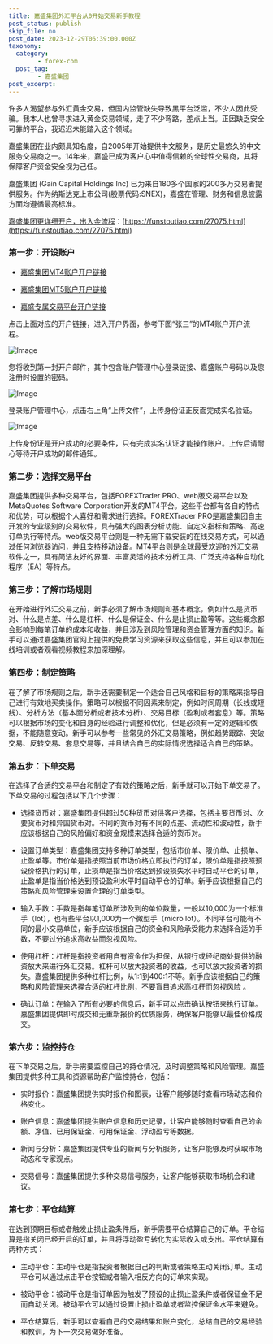 ```yaml
---
title: 嘉盛集团外汇平台从0开始交易新手教程
post_status: publish
skip_file: no
post_date: 2023-12-29T06:39:00.000Z
taxonomy:
  category:
        - forex-com
  post_tag:
        - 嘉盛集团
post_excerpt: 
---
```

许多人渴望参与外汇黄金交易，但国内监管缺失导致黑平台泛滥，不少人因此受骗。我本人也曾寻求进入黄金交易领域，走了不少弯路，差点上当。正因缺乏安全可靠的平台，我迟迟未能踏入这个领域。

嘉盛集团在业内颇具知名度，自2005年开始提供中文服务，是历史最悠久的中文服务交易商之一。14年来，嘉盛已成为客户心中值得信赖的全球性交易商，其将保障客户资金安全视为己任。

嘉盛集团 (Gain Capital Holdings Inc) 已为来自180多个国家的200多万交易者提供服务。作为纳斯达克上市公司(股票代码:SNEX)，嘉盛在管理、财务和信息披露方面均遵循最高标准。

[嘉盛集团更详细开户，出入金流程](https://funstoutiao.com/27075.html)：[https://funstoutiao.com/27075.html](https://funstoutiao.com/27075.html)

### 第一步：开设账户

* [嘉盛集团MT4账户开户链接](https://s.ssgg.net/jsmt4)

* [嘉盛集团MT5账户开户链接](https://s.ssgg.net/jsmt5)

* [嘉盛专属交易平台开户链接](https://s.ssgg.net/js)

点击上面对应的开户链接，进入开户界面，参考下图“张三”的MT4账户开户流程。

![Image](https://prod-files-secure.s3.us-west-2.amazonaws.com/39ed1227-6d7d-4570-be36-9ccd4a2c4241/7a167aea-686b-400d-af59-4e18eb607a40/640.png?X-Amz-Algorithm=AWS4-HMAC-SHA256&X-Amz-Content-Sha256=UNSIGNED-PAYLOAD&X-Amz-Credential=ASIAZI2LB466QL3O2EVV%2F20251027%2Fus-west-2%2Fs3%2Faws4_request&X-Amz-Date=20251027T221312Z&X-Amz-Expires=3600&X-Amz-Security-Token=IQoJb3JpZ2luX2VjEPX%2F%2F%2F%2F%2F%2F%2F%2F%2F%2FwEaCXVzLXdlc3QtMiJHMEUCIQD6rCklkgdUAG50L7scT652odk422ObRr9YdtWou8uHKgIgA%2FwUjYxEF2i5WC4TmYe16He%2FQjbi9dZ0LPZZCw4anzYqiAQIrv%2F%2F%2F%2F%2F%2F%2F%2F%2F%2FARAAGgw2Mzc0MjMxODM4MDUiDH45O9oMDFZqOZQJHircA7tR5%2Bqq31IJ7OwMpxMv5y3bwLbshM9NS7LU2oZtBeUvzhid3n%2B%2BSgijwruRgvQ%2Bt%2BZfU2WKrF5KAATyLe7ftph6w%2BAGMFZLvFqCIaKEUvl7MMctP9Upj%2Fia07a8DQSYW94M8mbfL142SCNBgPMJkkdgC89tLVLXT3cIcnuhw6WuVGjLghJj0e68A%2F6ApA%2FfoEZptfTGBv%2BzjJgZZWQm2wpU0Y5x8OSpHhjwK5XH%2BqSs3UCeiIEohegz4Q7gF9iPbhk%2BP6kswDXvQLEbBP1m5n6GHOr6u7Q65HH1RxFkkdvW6QgoB05k36j9mG0o2%2FVFAUJvqhUrEzPobqfmKZ6WSxt1DMVo980b09yzbC%2FFj9QUkkDxislQbZF4q3pzsvL7laoPaF1P941QzziVRQL7fbd0AD5IbyurRj324F5Ws7tNZGDEift1rtHJrJX0ujU8T6OUnudi58BiRKslu4Y69TcuTTVv8LgbTaNd9e8RpQV1Vv8nQuIaclWmXiq8IQoZFQm%2BnRKUWCnEqQyoXRWqE1ql7II9Av%2BsJMaFbegE3KD8opAC5YbOw%2Bv6hhyOwyweI14RT1o0ZmbuI3Mo9lZm3jFCEdcbLfakJSW%2BtmYlK3uaztXBGVDT26DdYcxwMNi7%2F8cGOqUBf3%2F67Y2e1PXSQf%2FiUjMoPHWzQsd6PFNDbaqRTuxREVY5i42D1www%2F%2FY0S4o9jm2DGz0YxMfMl9In3Cn3P1Ww9uvxtNmJFrA%2FxH5TUvCfaEibhgBPUxGSvGz7s9herMdb9SuOJsMMnDbml3FPOQJmUpQYKYMJBI3aU%2F5S7WhPwXlxy2EAd%2FM9TEVpTHJ3FxLpZ%2FJ%2BjrJ%2FSoKJ0RuTnAfBQ84irKW2&X-Amz-Signature=0718e1d8cacf771cd0189967b88d969f7b25c13481326ba553a50b0d0fa71f22&X-Amz-SignedHeaders=host&x-amz-checksum-mode=ENABLED&x-id=GetObject)

您将收到第一封开户邮件，其中包含账户管理中心登录链接、嘉盛账户号码以及您注册时设置的密码。

![Image](https://prod-files-secure.s3.us-west-2.amazonaws.com/39ed1227-6d7d-4570-be36-9ccd4a2c4241/eaa1c6b3-2877-4284-a0e1-530e222c27fb/image.png?X-Amz-Algorithm=AWS4-HMAC-SHA256&X-Amz-Content-Sha256=UNSIGNED-PAYLOAD&X-Amz-Credential=ASIAZI2LB466QL3O2EVV%2F20251027%2Fus-west-2%2Fs3%2Faws4_request&X-Amz-Date=20251027T221312Z&X-Amz-Expires=3600&X-Amz-Security-Token=IQoJb3JpZ2luX2VjEPX%2F%2F%2F%2F%2F%2F%2F%2F%2F%2FwEaCXVzLXdlc3QtMiJHMEUCIQD6rCklkgdUAG50L7scT652odk422ObRr9YdtWou8uHKgIgA%2FwUjYxEF2i5WC4TmYe16He%2FQjbi9dZ0LPZZCw4anzYqiAQIrv%2F%2F%2F%2F%2F%2F%2F%2F%2F%2FARAAGgw2Mzc0MjMxODM4MDUiDH45O9oMDFZqOZQJHircA7tR5%2Bqq31IJ7OwMpxMv5y3bwLbshM9NS7LU2oZtBeUvzhid3n%2B%2BSgijwruRgvQ%2Bt%2BZfU2WKrF5KAATyLe7ftph6w%2BAGMFZLvFqCIaKEUvl7MMctP9Upj%2Fia07a8DQSYW94M8mbfL142SCNBgPMJkkdgC89tLVLXT3cIcnuhw6WuVGjLghJj0e68A%2F6ApA%2FfoEZptfTGBv%2BzjJgZZWQm2wpU0Y5x8OSpHhjwK5XH%2BqSs3UCeiIEohegz4Q7gF9iPbhk%2BP6kswDXvQLEbBP1m5n6GHOr6u7Q65HH1RxFkkdvW6QgoB05k36j9mG0o2%2FVFAUJvqhUrEzPobqfmKZ6WSxt1DMVo980b09yzbC%2FFj9QUkkDxislQbZF4q3pzsvL7laoPaF1P941QzziVRQL7fbd0AD5IbyurRj324F5Ws7tNZGDEift1rtHJrJX0ujU8T6OUnudi58BiRKslu4Y69TcuTTVv8LgbTaNd9e8RpQV1Vv8nQuIaclWmXiq8IQoZFQm%2BnRKUWCnEqQyoXRWqE1ql7II9Av%2BsJMaFbegE3KD8opAC5YbOw%2Bv6hhyOwyweI14RT1o0ZmbuI3Mo9lZm3jFCEdcbLfakJSW%2BtmYlK3uaztXBGVDT26DdYcxwMNi7%2F8cGOqUBf3%2F67Y2e1PXSQf%2FiUjMoPHWzQsd6PFNDbaqRTuxREVY5i42D1www%2F%2FY0S4o9jm2DGz0YxMfMl9In3Cn3P1Ww9uvxtNmJFrA%2FxH5TUvCfaEibhgBPUxGSvGz7s9herMdb9SuOJsMMnDbml3FPOQJmUpQYKYMJBI3aU%2F5S7WhPwXlxy2EAd%2FM9TEVpTHJ3FxLpZ%2FJ%2BjrJ%2FSoKJ0RuTnAfBQ84irKW2&X-Amz-Signature=e72a99677ddf0390d720bd3c61f75ed312ddf26f96d3620d75c8e37b048a923b&X-Amz-SignedHeaders=host&x-amz-checksum-mode=ENABLED&x-id=GetObject)

登录账户管理中心，点击右上角“上传文件”，上传身份证正反面完成实名验证。

![Image](https://prod-files-secure.s3.us-west-2.amazonaws.com/39ed1227-6d7d-4570-be36-9ccd4a2c4241/54090639-09fc-46b4-a135-e0289f707147/image.png?X-Amz-Algorithm=AWS4-HMAC-SHA256&X-Amz-Content-Sha256=UNSIGNED-PAYLOAD&X-Amz-Credential=ASIAZI2LB466QL3O2EVV%2F20251027%2Fus-west-2%2Fs3%2Faws4_request&X-Amz-Date=20251027T221312Z&X-Amz-Expires=3600&X-Amz-Security-Token=IQoJb3JpZ2luX2VjEPX%2F%2F%2F%2F%2F%2F%2F%2F%2F%2FwEaCXVzLXdlc3QtMiJHMEUCIQD6rCklkgdUAG50L7scT652odk422ObRr9YdtWou8uHKgIgA%2FwUjYxEF2i5WC4TmYe16He%2FQjbi9dZ0LPZZCw4anzYqiAQIrv%2F%2F%2F%2F%2F%2F%2F%2F%2F%2FARAAGgw2Mzc0MjMxODM4MDUiDH45O9oMDFZqOZQJHircA7tR5%2Bqq31IJ7OwMpxMv5y3bwLbshM9NS7LU2oZtBeUvzhid3n%2B%2BSgijwruRgvQ%2Bt%2BZfU2WKrF5KAATyLe7ftph6w%2BAGMFZLvFqCIaKEUvl7MMctP9Upj%2Fia07a8DQSYW94M8mbfL142SCNBgPMJkkdgC89tLVLXT3cIcnuhw6WuVGjLghJj0e68A%2F6ApA%2FfoEZptfTGBv%2BzjJgZZWQm2wpU0Y5x8OSpHhjwK5XH%2BqSs3UCeiIEohegz4Q7gF9iPbhk%2BP6kswDXvQLEbBP1m5n6GHOr6u7Q65HH1RxFkkdvW6QgoB05k36j9mG0o2%2FVFAUJvqhUrEzPobqfmKZ6WSxt1DMVo980b09yzbC%2FFj9QUkkDxislQbZF4q3pzsvL7laoPaF1P941QzziVRQL7fbd0AD5IbyurRj324F5Ws7tNZGDEift1rtHJrJX0ujU8T6OUnudi58BiRKslu4Y69TcuTTVv8LgbTaNd9e8RpQV1Vv8nQuIaclWmXiq8IQoZFQm%2BnRKUWCnEqQyoXRWqE1ql7II9Av%2BsJMaFbegE3KD8opAC5YbOw%2Bv6hhyOwyweI14RT1o0ZmbuI3Mo9lZm3jFCEdcbLfakJSW%2BtmYlK3uaztXBGVDT26DdYcxwMNi7%2F8cGOqUBf3%2F67Y2e1PXSQf%2FiUjMoPHWzQsd6PFNDbaqRTuxREVY5i42D1www%2F%2FY0S4o9jm2DGz0YxMfMl9In3Cn3P1Ww9uvxtNmJFrA%2FxH5TUvCfaEibhgBPUxGSvGz7s9herMdb9SuOJsMMnDbml3FPOQJmUpQYKYMJBI3aU%2F5S7WhPwXlxy2EAd%2FM9TEVpTHJ3FxLpZ%2FJ%2BjrJ%2FSoKJ0RuTnAfBQ84irKW2&X-Amz-Signature=9ea94e657cc1abb02b6747a19504ad7f4058df517368480bfa9ed9e41b767702&X-Amz-SignedHeaders=host&x-amz-checksum-mode=ENABLED&x-id=GetObject)

上传身份证是开户成功的必要条件，只有完成实名认证才能操作账户。上传后请耐心等待开户成功的邮件通知。

### 第二步：选择交易平台

嘉盛集团提供多种交易平台，包括FOREXTrader PRO、web版交易平台以及MetaQuotes Software Corporation开发的MT4平台。这些平台都有各自的特点和优势，可以根据个人喜好和需求进行选择。FOREXTrader PRO是嘉盛集团自主开发的专业级别的交易软件，具有强大的图表分析功能、自定义指标和策略、高速订单执行等特点。web版交易平台则是一种无需下载安装的在线交易方式，可以通过任何浏览器访问，并且支持移动设备。MT4平台则是全球最受欢迎的外汇交易软件之一，具有简洁友好的界面、丰富灵活的技术分析工具、广泛支持各种自动化程序（EA）等特点。

### 第三步：了解市场规则

在开始进行外汇交易之前，新手必须了解市场规则和基本概念，例如什么是货币对、什么是点差、什么是杠杆、什么是保证金、什么是止损止盈等等。这些概念都会影响到每笔订单的成本和收益，并且涉及到风险管理和资金管理方面的知识。新手可以通过嘉盛集团官网上提供的免费学习资源来获取这些信息，并且可以参加在线培训或者观看视频教程来加深理解。

### 第四步：制定策略

在了解了市场规则之后，新手还需要制定一个适合自己风格和目标的策略来指导自己进行有效地买卖操作。策略可以根据不同因素来制定，例如时间周期（长线或短线）、分析方法（基本面分析或者技术分析）、交易目标（盈利或者套息）等。策略可以根据市场的变化和自身的经验进行调整和优化，但是必须有一定的逻辑和依据，不能随意变动。新手可以参考一些常见的外汇交易策略，例如趋势跟踪、突破交易、反转交易、套息交易等，并且结合自己的实际情况选择适合自己的策略。

### 第五步：下单交易

在选择了合适的交易平台和制定了有效的策略之后，新手就可以开始下单交易了。下单交易的过程包括以下几个步骤：

* 选择货币对：嘉盛集团提供超过50种货币对供客户选择，包括主要货币对、次要货币对和异国货币对。不同的货币对有不同的点差、流动性和波动性，新手应该根据自己的风险偏好和资金规模来选择合适的货币对。

* 设置订单类型：嘉盛集团支持多种订单类型，包括市价单、限价单、止损单、止盈单等。市价单是指按照当前市场价格立即执行的订单，限价单是指按照预设价格执行的订单，止损单是指当价格达到预设损失水平时自动平仓的订单，止盈单是指当价格达到预设盈利水平时自动平仓的订单。新手应该根据自己的策略和风险管理来设置合理的订单类型。

* 输入手数：手数是指每笔订单所涉及到的单位数量，一般以10,000为一个标准手（lot），也有些平台以1,000为一个微型手（micro lot）。不同平台可能有不同的最小交易单位，新手应该根据自己的资金和风险承受能力来选择合适的手数，不要过分追求高收益而忽视风险。

* 使用杠杆：杠杆是指投资者用自有资金作为担保，从银行或经纪商处提供的融资放大来进行外汇交易。杠杆可以放大投资者的收益，也可以放大投资者的损失。嘉盛集团提供多种杠杆比例，从1:1到400:1不等。新手应该根据自己的策略和风险管理来选择合适的杠杆比例，不要盲目追求高杠杆而忽视风险 。

* 确认订单：在输入了所有必要的信息后，新手可以点击确认按钮来执行订单。嘉盛集团提供即时成交和无重新报价的优质服务，确保客户能够以最佳价格成交。

### 第六步：监控持仓

在下单交易之后，新手需要监控自己的持仓情况，及时调整策略和风险管理。嘉盛集团提供多种工具和资源帮助客户监控持仓，包括：

* 实时报价：嘉盛集团提供实时报价和图表，让客户能够随时查看市场动态和价格变化。

* 账户信息：嘉盛集团提供账户信息和历史记录，让客户能够随时查看自己的余额、净值、已用保证金、可用保证金、浮动盈亏等数据。

* 新闻与分析：嘉盛集团提供专业的新闻与分析服务，让客户能够及时获取市场动态和专家观点。

* 交易信号：嘉盛集团提供多种交易信号服务，让客户能够获取市场机会和建议。

### 第七步：平仓结算

在达到预期目标或者触发止损止盈条件后，新手需要平仓结算自己的订单。平仓结算是指关闭已经开启的订单，并且将浮动盈亏转化为实际收入或支出。平仓结算有两种方式：

* 主动平仓：主动平仓是指投资者根据自己的判断或者策略主动关闭订单。主动平仓可以通过点击平仓按钮或者输入相反方向的订单来实现。

* 被动平仓：被动平仓是指订单因为触发了预设的止损止盈条件或者保证金不足而自动关闭。被动平仓可以通过设置止损止盈单或者监控保证金水平来避免。

* 平仓结算后，新手可以查看自己的交易结果和账户变化，总结自己的交易经验和教训，为下一次交易做好准备。